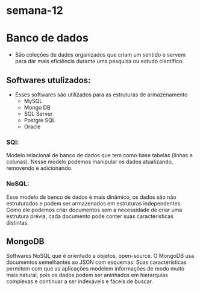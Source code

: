 # semana-12
# Banco de dados

- São coleções de dados organizados que criam um sentido e servem para dar mais eficiência durante uma pesquisa ou estudo científico. 

## Softwares utulizados:
- Esses softwares são utilizados para as estruturas de armazenamento
    - MySQL
    - Mongo DB
    - SQL Server
    - Postgre SQL
    - Oracle


### SQl: 
Modelo relacional de banco de dados que tem como base tabelas (linhas e colunas). Nesse modelo podemos manipular os dados atualizando, removendo e adicionando.

### NoSQL:
Esse modelo de banco de dados é mais dinâmico, os dados são não estruturados e podem ser armazenados em estruturas independentes. Como ele podemos criar documentos sem a necessidade de criar uma estrutura prévia, cada documento pode conter suas características distintas.


## MongoDB

Softwares NoSQL que é orientado a objetos, open-source. O MongoDB usa documentos semelhantes ao JSON com esquemas. Suas características permitem com que as aplicações modelem informações de modo muito mais natural, pois os dados podem ser aninhados em hierarquias complexas e continuar a ser indexáveis e fáceis de buscar.